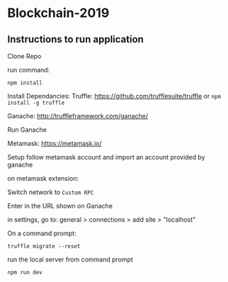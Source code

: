 # Blockchain-2019

## Instructions to run application
Clone Repo


run command:
```
npm install
```


Install Dependancies:
Truffle: https://github.com/trufflesuite/truffle or `npm install -g truffle`


Ganache: http://truffleframework.com/ganache/

Run Ganache


Metamask: https://metamask.io/

Setup follow metamask account
and import an account provided by ganache


on metamask extension:

Switch network to `Custom RPC`

Enter in the URL shown on Ganache

in settings, go to: general > connections > add site > "localhost"

On a command prompt:
```
truffle migrate --reset
```

run the local server from command prompt
```
npm run dev
```
